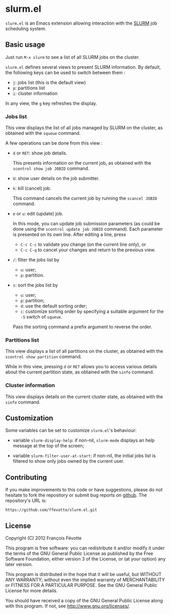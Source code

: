 # slurm.el

`slurm.el` is an Emacs extension allowing interaction with the
[SLURM](https://computing.llnl.gov/linux/slurm/) job scheduling system.


## Basic usage

Just run `M-x slurm` to see a list of all SLURM jobs on the cluster.

`slurm.el` defines several views to present SLURM information. By default, the following keys can be
used to switch between them :

- `j`: jobs list (this is the default view)
- `p`: partitions list
- `i`: cluster information

In any view, the `g` key refreshes the display.

### Jobs list

This view displays the list of all jobs managed by SLURM on the cluster, as obtained with the
`squeue` command.

A few operations can be done from this view :

- `d` or `RET`: show job details.

  This presents information on the current job, as obtained with the `scontrol show job JOBID`
  command.

- `U`: show user details on the job submitter.

- `k`: kill (cancel) job.

   This command cancels the current job by running the `scancel JOBID` command.

- `e` or `u`: edit (update) job.

   In this mode, you can update job submission parameters (as could be done using the `scontrol
   update job JOBID` command). Each parameter is presented on its own line. After editing a line,
   press
   - `C-c C-c` to validate you change (on the current line only), or
   - `C-c C-q` to cancel your changes and return to the previous view.

- `/`: filter the jobs list by
  - `u`: user;
  - `p`: partition.

- `s`: sort the jobs list by
  - `u`: user;
  - `p`: partition;
  - `d`: use the default sorting order;
  - `c`: customize sorting order by specifying a suitable argument for the `-S` switch of `squeue`.

  Pass the sorting command a prefix argument to reverse the order.

### Partitions list

This view displays a list of all partitions on the cluster, as obtained with the `scontrol show
partition` command.

While in this view, pressing `d` or `RET` allows you to access various details about the current
partition state, as obtained with the `sinfo` command.

### Cluster information

This view displays details on the current cluster state, as obtained with the `sinfo` command.


## Customization

Some variables can be set to customize `slurm.el`'s behaviour:

- variable `slurm-display-help`: if non-nil, `slurm-mode` displays an help message at the top of the
  screen;

- variable `slurm-filter-user-at-start`: if non-nil, the initial jobs list is filtered to show only jobs
  owned by the current user.


## Contributing

If you make improvements to this code or have suggestions, please do not hesitate to fork the
repository or submit bug reports on [github](https://github.com/ffevotte/slurm.el). The repository's
URL is:

    https://github.com/ffevotte/slurm.el.git

## License

Copyright (C) 2012 François Févotte

This program is free software: you can redistribute it and/or modify it under the terms of the GNU
General Public License as published by the Free Software Foundation, either version 3 of the
License, or (at your option) any later version.

This program is distributed in the hope that it will be useful, but WITHOUT ANY WARRANTY; without
even the implied warranty of MERCHANTABILITY or FITNESS FOR A PARTICULAR PURPOSE.  See the GNU
General Public License for more details.

You should have received a copy of the GNU General Public License along with this program.  If not,
see <http://www.gnu.org/licenses/>.
